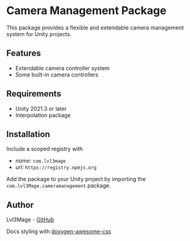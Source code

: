 ﻿# Camera Management Package

This package provides a flexible and extendable camera management system for Unity projects.

## Features
- Extendable camera controller system
- Some built-in camera controllers

## Requirements
- Unity 2021.3 or later
- Interpolation package

## Installation
Include a scoped registry with
- _name:_ `com.lvl3mage`
- _url:_ `https://registry.npmjs.org`

Add the package to your Unity project by importing the `com.lvl3Mage.cameramanagement` package.


## Author
Lvl3Mage - [GitHub](https://github.com/Lvl3Mage)

Docs styling with [doxygen-awesome-css](https://github.com/jothepro/doxygen-awesome-css)
